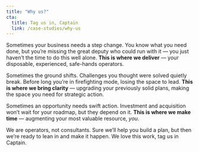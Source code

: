```yaml
---
title: "Why us?"
cta:
  title: Tag us in, Captain
  link: /case-studies/why-us
---
```


Sometimes your business needs a step change. You know what you need done, but you’re missing the great deputy who could run with it — you just haven’t the time to do this well alone. **This is where we deliver** — your disposable, experienced, safe-hands operators.

Sometimes the ground shifts. Challenges you thought were solved quietly break. Before long you’re in firefighting mode, losing the space to lead. **This is where we bring clarity** — upgrading your previously solid plans, making the space you need for strategic action.

Sometimes an opportunity needs swift action. Investment and acquisition won’t wait for your roadmap, but they depend on it. **This is where we make time** — augmenting your most valuable resource, _you_.

We are operators, not consultants. Sure we’ll help you build a plan, but then we’re ready to lean in and make it happen.  We love this work, tag us in Captain.
